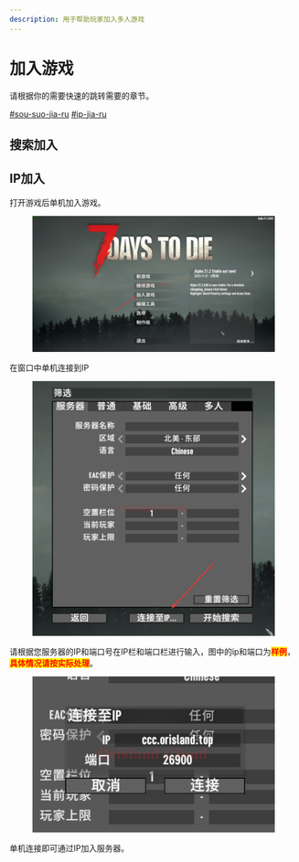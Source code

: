 ```yaml
---
description: 用于帮助玩家加入多人游戏
---
```


# 加入游戏

请根据你的需要快速的跳转需要的章节。

[#sou-suo-jia-ru](jia-ru-you-xi.md#sou-suo-jia-ru "mention") [#ip-jia-ru](jia-ru-you-xi.md#ip-jia-ru "mention")

## 搜索加入

## IP加入

打开游戏后单机加入游戏。

<figure><img src="../../.gitbook/assets/7DaysToDie_2vYLKenqcy.jpg" alt=""><figcaption></figcaption></figure>

在窗口中单机连接到IP

<figure><img src="../../.gitbook/assets/7DaysToDie_iGAF1gzSjY.png" alt=""><figcaption></figcaption></figure>

请根据您服务器的IP和端口号在IP栏和端口栏进行输入，图中的ip和端口为<mark style="color:red;">**样例**</mark>，<mark style="color:red;">**具体情况请按实际处理**</mark>。

<figure><img src="../../.gitbook/assets/7DaysToDie_CMKLGxsrhA.png" alt=""><figcaption></figcaption></figure>

单机连接即可通过IP加入服务器。



